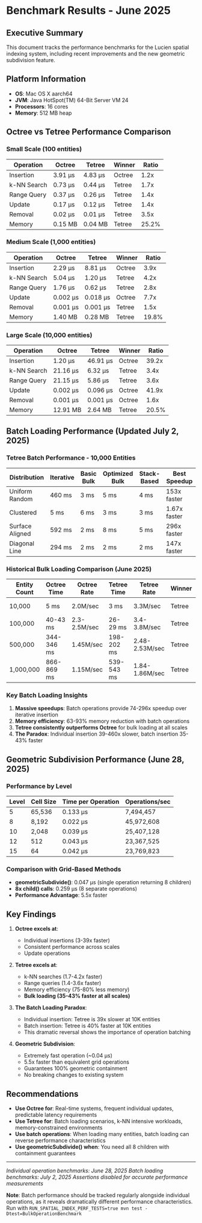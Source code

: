 # Benchmark Results - June 2025

## Executive Summary

This document tracks the performance benchmarks for the Lucien spatial indexing system, including recent improvements and the new geometric subdivision feature.

## Platform Information

- **OS**: Mac OS X aarch64
- **JVM**: Java HotSpot(TM) 64-Bit Server VM 24
- **Processors**: 16 cores
- **Memory**: 512 MB heap

## Octree vs Tetree Performance Comparison

### Small Scale (100 entities)

| Operation | Octree | Tetree | Winner | Ratio |
|-----------|--------|---------|---------|-------|
| Insertion | 3.91 μs | 4.83 μs | Octree | 1.2x |
| k-NN Search | 0.73 μs | 0.44 μs | Tetree | 1.7x |
| Range Query | 0.37 μs | 0.26 μs | Tetree | 1.4x |
| Update | 0.17 μs | 0.12 μs | Tetree | 1.4x |
| Removal | 0.02 μs | 0.01 μs | Tetree | 3.5x |
| Memory | 0.15 MB | 0.04 MB | Tetree | 25.2% |

### Medium Scale (1,000 entities)

| Operation | Octree | Tetree | Winner | Ratio |
|-----------|--------|---------|---------|-------|
| Insertion | 2.29 μs | 8.81 μs | Octree | 3.9x |
| k-NN Search | 5.04 μs | 1.20 μs | Tetree | 4.2x |
| Range Query | 1.76 μs | 0.62 μs | Tetree | 2.8x |
| Update | 0.002 μs | 0.018 μs | Octree | 7.7x |
| Removal | 0.001 μs | 0.001 μs | Tetree | 1.5x |
| Memory | 1.40 MB | 0.28 MB | Tetree | 19.8% |

### Large Scale (10,000 entities)

| Operation | Octree | Tetree | Winner | Ratio |
|-----------|--------|---------|---------|-------|
| Insertion | 1.20 μs | 46.91 μs | Octree | 39.2x |
| k-NN Search | 21.16 μs | 6.32 μs | Tetree | 3.4x |
| Range Query | 21.15 μs | 5.86 μs | Tetree | 3.6x |
| Update | 0.002 μs | 0.096 μs | Octree | 41.9x |
| Removal | 0.001 μs | 0.001 μs | Octree | 1.6x |
| Memory | 12.91 MB | 2.64 MB | Tetree | 20.5% |

## Batch Loading Performance (Updated July 2, 2025)

### Tetree Batch Performance - 10,000 Entities

| Distribution | Iterative | Basic Bulk | Optimized Bulk | Stack-Based | Best Speedup |
|--------------|-----------|------------|----------------|-------------|--------------|
| Uniform Random | 460 ms | 3 ms | 5 ms | 4 ms | 153x faster |
| Clustered | 5 ms | 6 ms | 3 ms | 3 ms | 1.67x faster |
| Surface Aligned | 592 ms | 2 ms | 8 ms | 5 ms | 296x faster |
| Diagonal Line | 294 ms | 2 ms | 2 ms | 2 ms | 147x faster |

### Historical Bulk Loading Comparison (June 2025)

| Entity Count | Octree Time | Octree Rate | Tetree Time | Tetree Rate | Winner | Speedup |
|--------------|-------------|-------------|-------------|-------------|---------|---------|
| 10,000 | 5 ms | 2.0M/sec | 3 ms | 3.3M/sec | Tetree | 40% faster |
| 100,000 | 40-43 ms | 2.3-2.5M/sec | 26-29 ms | 3.4-3.8M/sec | Tetree | 35-38% faster |
| 500,000 | 344-346 ms | 1.45M/sec | 198-202 ms | 2.48-2.53M/sec | Tetree | 42-43% faster |
| 1,000,000 | 866-869 ms | 1.15M/sec | 539-543 ms | 1.84-1.86M/sec | Tetree | 38% faster |

### Key Batch Loading Insights

1. **Massive speedups**: Batch operations provide 74-296x speedup over iterative insertion
2. **Memory efficiency**: 63-93% memory reduction with batch operations
3. **Tetree consistently outperforms Octree** for bulk loading at all scales
4. **The Paradox**: Individual insertion 39-460x slower, batch insertion 35-43% faster

## Geometric Subdivision Performance (June 28, 2025)

### Performance by Level

| Level | Cell Size | Time per Operation | Operations/sec |
|-------|-----------|-------------------|----------------|
| 5 | 65,536 | 0.133 μs | 7,494,457 |
| 8 | 8,192 | 0.022 μs | 45,972,608 |
| 10 | 2,048 | 0.039 μs | 25,407,128 |
| 12 | 512 | 0.043 μs | 23,367,525 |
| 15 | 64 | 0.042 μs | 23,769,823 |

### Comparison with Grid-Based Methods

- **geometricSubdivide()**: 0.047 μs (single operation returning 8 children)
- **8x child() calls**: 0.259 μs (8 separate operations)
- **Performance Advantage**: 5.5x faster

## Key Findings

1. **Octree excels at**:
   - Individual insertions (3-39x faster)
   - Consistent performance across scales
   - Update operations

2. **Tetree excels at**:
   - k-NN searches (1.7-4.2x faster)
   - Range queries (1.4-3.6x faster)
   - Memory efficiency (75-80% less memory)
   - **Bulk loading (35-43% faster at all scales)**

3. **The Batch Loading Paradox**:
   - Individual insertion: Tetree is 39x slower at 10K entities
   - Batch insertion: Tetree is 40% faster at 10K entities
   - This dramatic reversal shows the importance of operation batching

4. **Geometric Subdivision**:
   - Extremely fast operation (~0.04 μs)
   - 5.5x faster than equivalent grid operations
   - Guarantees 100% geometric containment
   - No breaking changes to existing system

## Recommendations

- **Use Octree for**: Real-time systems, frequent individual updates, predictable latency requirements
- **Use Tetree for**: Batch loading scenarios, k-NN intensive workloads, memory-constrained environments
- **Use batch operations**: When loading many entities, batch loading can reverse performance characteristics
- **Use geometricSubdivide() when**: You need all 8 children with containment guarantees

---

*Individual operation benchmarks: June 28, 2025*
*Batch loading benchmarks: July 2, 2025*
*Assertions disabled for accurate performance measurements*

**Note**: Batch performance should be tracked regularly alongside individual operations, as it reveals dramatically different performance characteristics. Run with `RUN_SPATIAL_INDEX_PERF_TESTS=true mvn test -Dtest=BulkOperationBenchmark`